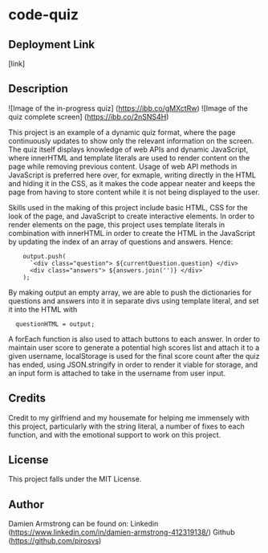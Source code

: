# code-quiz

## Deployment Link
[link]

## Description
![Image of the in-progress quiz] (https://ibb.co/gMXctRw)
![Image of the quiz complete screen] (https://ibb.co/2nSNS4H)

This project is an example of a dynamic quiz format, where the page continuously updates to show only the relevant information on the screen. The quiz itself displays knowledge of web APIs and dynamic JavaScript, where innerHTML and template literals are used to render content on the page while removing previous content. Usage of web API methods in JavaScript is preferred here over, for exmaple, writing directly in the HTML and hiding it in the CSS, as it makes the code appear neater and keeps the page from having to store content while it is not being displayed to the user. 

Skills used in the making of this project include basic HTML, CSS for the look of the page, and JavaScript to create interactive elements. In order to render elements on the page, this project uses template literals in combination with innerHTML in order to create the HTML in the JavaScript by updating the index of an array of questions and answers. Hence:

```
    output.push(
      `<div class="question"> ${currentQuestion.question} </div>
      <div class="answers"> ${answers.join('')} </div>`
    );
```
By making output an empty array, we are able to push the dictionaries for questions and answers into it in separate divs using template literal, and set it into the HTML with
```
  questionHTML = output;
```
A forEach function is also used to attach buttons to each answer. In order to maintain user score to generate a potential high scores list and attach it to a given username, localStorage is used for the final score count after the quiz has ended, using JSON.stringify in order to render it viable for storage, and an input form is attached to take in the username from user input.

## Credits
Credit to my girlfriend and my housemate for helping me immensely with this project, particularly with the string literal, a number of fixes to each function, and with the emotional support to work on this project.

## License
This project falls under the MIT License.

## Author
Damien Armstrong can be found on: Linkedin (https://www.linkedin.com/in/damien-armstrong-412319138/) Github (https://github.com/pirosvs)
